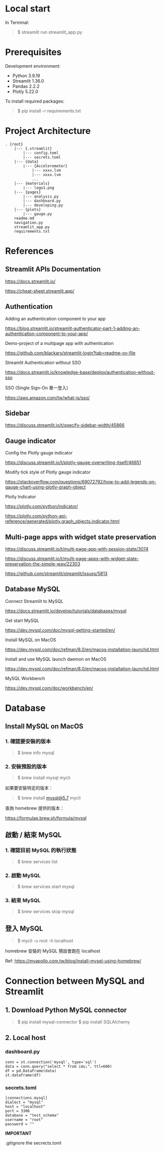 # Local start

In Terminal:

> $ streamlit run streamlit_app.py


# Prerequisites

Development environment:

- Python 3.9.19
- Streamlit 1.36.0
- Pandas 2.2.2
- Plotly 5.22.0

To install required packages:

> $ pip install -r requirements.txt


# Project Architecture

```
. {root}
    |--- {.streamlit}
        |--- config.toml
        |--- secrets.toml
    |--- {data}
        |--- {Accelerometer}
            |--- xxxx.lvm
            |--- xxxx.lvm
            ...            
    |--- {materials}
        |--- logo1.png
    |--- {pages}
        |--- analysis.py
        |--- dashboard.py
        |--- developing.py
    |--- {plots}
        |--- gauge.py
    readme.md
    navigation.py
    streamlit_app.py
    requirements.txt
```

# References

## Streamlit APIs Documentation

https://docs.streamlit.io/

https://cheat-sheet.streamlit.app/


## Authentication

Adding an authentication component to your app

https://blog.streamlit.io/streamlit-authenticator-part-1-adding-an-authentication-component-to-your-app/

Demo-project of a multipage app with authentication

https://github.com/blackary/streamlit-login?tab=readme-ov-file

Streamlit Authentication without SSO

https://docs.streamlit.io/knowledge-base/deploy/authentication-without-sso

SSO (Single Sign-On 單一登入)

https://aws.amazon.com/tw/what-is/sso/


## Sidebar

https://discuss.streamlit.io/t/specify-sidebar-width/45866


## Gauge indicator

Config the Plotly gauge indicator

https://discuss.streamlit.io/t/plotly-gauge-overwriting-itself/46651

Modify tick style of Plotly gauge indicator

https://stackoverflow.com/questions/69072792/how-to-add-legends-on-gauge-chart-using-plotly-graph-object

Plotly Indicator

https://plotly.com/python/indicator/

https://plotly.com/python-api-reference/generated/plotly.graph_objects.indicator.html


## Multi-page apps with widget state preservation

https://discuss.streamlit.io/t/multi-page-app-with-session-state/3074

https://discuss.streamlit.io/t/multi-page-apps-with-widget-state-preservation-the-simple-way/22303

https://github.com/streamlit/streamlit/issues/5813


## Database MySQL

Connect Streamlit to MySQL

https://docs.streamlit.io/develop/tutorials/databases/mysql

Get start MySQL

https://dev.mysql.com/doc/mysql-getting-started/en/

Install MySQL on MacOS

https://dev.mysql.com/doc/refman/8.0/en/macos-installation-launchd.html

Install and use MySQL launch daemon on MacOS

https://dev.mysql.com/doc/refman/8.0/en/macos-installation-launchd.html


MySQL Workbench

https://dev.mysql.com/doc/workbench/en/


# Database

## Install MySQL on MacOS

### 1. 確認要安裝的版本

> $ brew info mysql

### 2. 安裝預設的版本

> $ brew install mysql mycli

如果要安裝特定的版本：

> $ brew install mysql@5.7 mycli

查詢 homebrew 提供的版本：

https://formulae.brew.sh/formula/mysql

## 啟動 / 結束 MySQL

### 1. 確認目前 MySQL 的執行狀態

> $ brew services list

### 2. 啟動 MySQL

> $ brew services start mysql

### 3. 結束 MySQL

> $ brew services stop mysql

## 登入 MySQL

> $ mycli -u root -h localhost

homebrew 安裝的 MySQL 預設會跑在 localhost


Ref: https://myapollo.com.tw/blog/install-mysql-using-homebrew/


# Connection between MySQL and Streamlit

## 1. Download Python MySQL connector

> $ pip install mysql-connector
> $ pip install SQLAlchemy

## 2. Local host

### dashboard.py

```
conn = st.connection('mysql', type='sql')
data = conn.query("select * from imu;", ttl=600)
df = pd.DataFrame(data)
st.dataframe(df)
```

### secrets.toml

```
[connections.mysql]
dialect = "mysql"
host = "localhost"
port = 3306
database = "test_schema"
username = "root"
password = ""
```

**IMPORTANT**

.gitignore the secrects.toml


